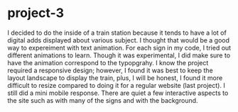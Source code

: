 # project-3

I decided to do the inside of a train station because it tends to have a lot of
digital adds displayed about various subject. I thought that would be a good
way to expereiment with text animation. For each sign in my code, I tried out
different animations to learn. Though it was experimental, I did make sure to
have the animation correspond to the typopgrahy. I know the project required 
a responsive design; however, I found it was best to keep the layout landscape
to display the train, plus, I will be honest, I found it more difficult to resize
compared to doing it for a regular website (last project). I still did a mini mobile response. There are quiet a few interactive aspects to the site such as with many of the signs and with the background.